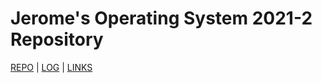 # Jerome's Operating System 2021-2 Repository

[REPO](https://github.com/jeromeez/os212) | [LOG](TXT/mylog.txt) | [LINKS](links.md)



